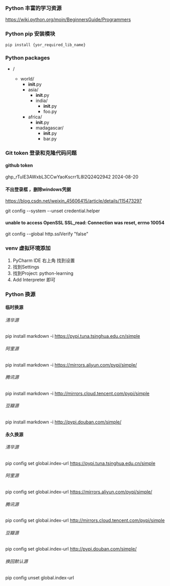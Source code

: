 
### Python 丰富的学习资源

https://wiki.python.org/moin/BeginnersGuide/Programmers

### Python pip 安装模块

`pip install {yor_required_lib_name}`


### Python packages 

- <some folder present in the sys.path>/
    - world/
        - __init__.py
        - asia/
            - __init__.py
            - india/
                - __init__.py
                - foo.py
        - africa/
            - __init__.py
            - madagascar/
                - __init__.py
                - bar.py

### Git token 登录和克隆代码问题

#### github token

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  2024-08-20


#### 不出登录框 ，删除windows凭据

https://blog.csdn.net/weixin_45606415/article/details/115473297

git config --system --unset credential.helper


####  unable to access  OpenSSL SSL_read: Connection was reset, errno 10054


git config --global http.sslVerify "false"

### venv 虚拟环境添加

1. PyCharm IDE 右上角 找到设置
2. 找到Settings 
3. 找到Project: python-learning 
4. Add Interpreter 即可

### Python 换源

#### 临时换源

###### 清华源
pip install markdown -i https://pypi.tuna.tsinghua.edu.cn/simple
###### 阿里源
pip install markdown -i https://mirrors.aliyun.com/pypi/simple/
###### 腾讯源
pip install markdown -i http://mirrors.cloud.tencent.com/pypi/simple
###### 豆瓣源
pip install markdown -i http://pypi.douban.com/simple/


#### 永久换源

###### 清华源
pip config set global.index-url https://pypi.tuna.tsinghua.edu.cn/simple
###### 阿里源
pip config set global.index-url https://mirrors.aliyun.com/pypi/simple/
###### 腾讯源
pip config set global.index-url http://mirrors.cloud.tencent.com/pypi/simple
###### 豆瓣源
pip config set global.index-url http://pypi.douban.com/simple/
###### 换回默认源
pip config unset global.index-url